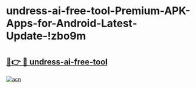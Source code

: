 # undress-ai-free-tool-Premium-APK-Apps-for-Android-Latest-Update-!zbo9m

# <h2><a href="https://k3rdbd.esa.edu.pl?title=undress-ai-free-tool&ref=zbo9m">🔗👉 🔴 undress-ai-free-tool</a></h2>

[![acn](https://github.com/user-attachments/assets/0f9c940e-d8b0-45ae-aac7-cd30a18b3e1c)](https://k3rdbd.esa.edu.pl?title=undress-ai-free-tool&ref=zbo9m)

